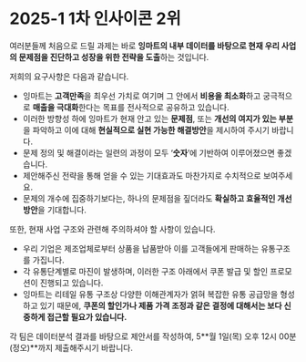 # 2025-1 1차 인사이콘 2위
여러분들께 처음으로 드릴 과제는 바로 **잉마트의 내부 데이터를 바탕으로 현재 우리 사업의 문제점을 진단하고 성장을 위한 전략을 도출**하는 것입니다.

저희의 요구사항은 다음과 같습니다.

- 잉마트는 **고객만족**을 최우선 가치로 여기며 그 안에서 **비용을 최소화**하고 궁극적으로 **매출을 극대화**한다는 목표를 전사적으로 공유하고 있습니다.
- 이러한 방향성 하에 잉마트가 현재 안고 있는 **문제점**, 또는 **개선의 여지가 있는 부분**을 파악하고 이에 대해 **현실적으로 실현 가능한 해결방안**을 제시하여 주시기 바랍니다.
- 문제 정의 및 해결이라는 일련의 과정이 모두 ‘**숫자**’에 기반하여 이루어졌으면 좋겠습니다.
- 제안해주신 전략을 통해 얻을 수 있는 기대효과도 마찬가지로 수치적으로 보여주세요.
- 문제의 개수에 집중하기보다는, 하나의 문제점을 짚더라도 **확실하고 효율적인 개선방안**을 기대합니다.

또한, 현재 사업 구조와 관련해 주의하셔야 할 사항이 있습니다.

- 우리 기업은 제조업체로부터 상품을 납품받아 이를 고객들에게 판매하는 유통구조를 가집니다.
- 각 유통단계별로 마진이 발생하며, 이러한 구조 아래에서 쿠폰 발급 및 할인 프로모션이 진행되고 있습니다.
- 잉마트는 리테일 유통 구조상 다양한 이해관계자가 얽혀 복잡한 유통 공급망을 형성하고 있기 때문에, **쿠폰의 할인가나 제품 가격 조정과 같은 결정에 대해서는 보다 신중하게 접근할 필요가 있습니다.**

각 팀은 데이터분석 결과를 바탕으로 제안서를 작성하여, 5**월 1일(목) 오후 12시 00분 (정오)**까지 제출해주시기 바랍니다.
